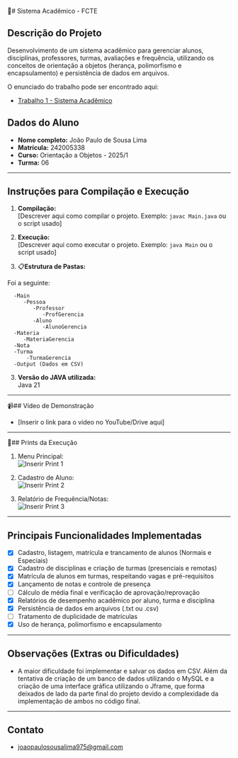 :bookmark_tabs:# Sistema Acadêmico - FCTE

## Descrição do Projeto

Desenvolvimento de um sistema acadêmico para gerenciar alunos, disciplinas, professores, turmas, avaliações e frequência, utilizando os conceitos de orientação a objetos (herança, polimorfismo e encapsulamento) e persistência de dados em arquivos.

O enunciado do trabalho pode ser encontrado aqui:
- [Trabalho 1 - Sistema Acadêmico](https://github.com/lboaventura25/OO-T06_2025.1_UnB_FCTE/blob/main/trabalhos/ep1/README.md)

## Dados do Aluno

- **Nome completo:** João Paulo de Sousa Lima
- **Matrícula:** 242005338
- **Curso:** Orientação a Objetos - 2025/1
- **Turma:** 06

---

## Instruções para Compilação e Execução

1. **Compilação:**  
   [Descrever aqui como compilar o projeto. Exemplo: `javac Main.java` ou o script usado]

2. **Execução:**  
   [Descrever aqui como executar o projeto. Exemplo: `java Main` ou o script usado]

3. :clipboard:**Estrutura de Pastas:**  
   
Foi a seguinte:

      -Main  
         -Pessoa
            -Professor
               -ProfGerencia
            -Aluno
               -AlunoGerencia
      -Materia
         -MateriaGerencia
      -Nota
      -Turma
          -TurmaGerencia
      -Output (Dados em CSV)

3. **Versão do JAVA utilizada:**  
   Java 21

---

:video_camera:## Vídeo de Demonstração

- [Inserir o link para o vídeo no YouTube/Drive aqui]

---

:floppy_disk:## Prints da Execução

1. Menu Principal:  
   ![Inserir Print 1](caminho/do/print1.png)

2. Cadastro de Aluno:  
   ![Inserir Print 2](caminho/do/print2.png)

3. Relatório de Frequência/Notas:  
   ![Inserir Print 3](caminho/do/print3.png)

---

## Principais Funcionalidades Implementadas

- [X] Cadastro, listagem, matrícula e trancamento de alunos (Normais e Especiais)
- [X] Cadastro de disciplinas e criação de turmas (presenciais e remotas)
- [X] Matrícula de alunos em turmas, respeitando vagas e pré-requisitos
- [X] Lançamento de notas e controle de presença
- [ ] Cálculo de média final e verificação de aprovação/reprovação
- [X] Relatórios de desempenho acadêmico por aluno, turma e disciplina
- [X] Persistência de dados em arquivos (.txt ou .csv)
- [ ] Tratamento de duplicidade de matrículas
- [X] Uso de herança, polimorfismo e encapsulamento

---

## Observações (Extras ou Dificuldades)

- A maior dificuldade foi implementar e salvar os dados em CSV. Além da tentativa de criação de um banco de dados utilizando o MySQL e a criação de uma interface gráfica utilizando o Jframe, que forma deixados de lado da parte final do projeto devido a complexidade da implementação de ambos no código final.

---

## Contato

- joaopaulosousalima975@gmail.com
